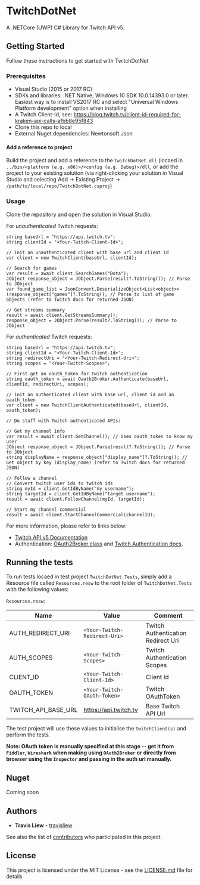 # TwitchDotNet
A .NETCore (UWP) C# Library for Twitch API v5.

## Getting Started

Follow these instructions to get started with TwitchDotNet

### Prerequisites

- Visual Studio (2015 or 2017 RC)
- SDKs and libraries: .NET Native, Windows 10 SDK 10.0.14393.0 or later. Easiest way is to install VS2017 RC and select "Universal Windows Platform development" option when installing
- A Twitch Client-Id, see: https://blog.twitch.tv/client-id-required-for-kraken-api-calls-afbb8e95f843
- Clone this repo to local
- External Nuget dependencies: Newtonsoft.Json

#### Add a reference to project

Build the project and add a reference to the `TwitchDotNet.dll` (locaed in `../bin/<platform (e.g. x86)>/<config (e.g. Debug)>/dll`, or add the project  to your existing solution (via right-clicking your solution in Visual Studio and selecting Add -> Existing Project -> `/path/to/local/repo/TwitchDotNet.csproj`)

### Usage

Clone the repository and open the solution in Visual Studio. 

For <i>unauthenticated</i> Twitch requests:

```
string baseUrl = "https://api.twitch.tv";
string clientId = "<Your-Twitch-Client-Id>";

// Init an unauthenticated client with base url and client id
var client = new TwitchClient(baseUrl, clientId);

// Search for games
var result = await client.SearchGames("Dota");
JObject response_object = JObject.Parse(result?.ToString()); // Parse to JObject
var found_game_list = JsonConvert.DeserializeObject<List<object>>(response_object["games"]?.ToString(); // Parse to list of game objects (refer to Twitch docs for returned JSON)

// Get streams summary
result = await client.GetStreamsSummary();
response_object = JObject.Parse(result?.ToString()); // Parse to JObject
```

For <i>authenticated</i> Twitch requests:

```
string baseUrl = "https://api.twitch.tv";
string clientId = "<Your-Twitch-Client-Id>";
string redirectUri = "<Your-Twitch-Redirect-Uri>";
string scopes = "<Your-Twitch-Scopes>";

// First get an oauth_token for Twitch authentication
string oauth_token = await Oauth2Broker.Authenticate(baseUrl, clientId, redirectUri, scopes);

// Init an authenticated client with base url, client id and an oauth_token
var client = new TwitchClientAuthenticated(baseUrl, clientId, oauth_token);

// Do stuff with Twitch authenticated APIs:

// Get my channel info
var result = await client.GetChannel(); // Uses oauth_token to know my user
JObject response_object = JObject.Parse(result?.ToString()); // Parse to JObject
string displayName = response_object["display_name"]?.ToString(); // Get object by key (display_name) (refer to Twitch docs for returned JSON)

// Follow a channel
// Convert twitch user ids to twitch ids
string myId = client.GetIdByName("my username");
string targetId = client.GetIdByName("target username");
result = await client.FollowChannel(myId, targetId);

// Start my channel commercial
result = await client.StartChannelCommercial(channelId);
```

For more information, please refer to links below:
- [Twitch API v5 Documentation](https://dev.twitch.tv/docs/)
- Authentication: [OAuth2Broker class](TwitchDotNet/Helpers/OAuth2Broker.cs) and [Twitch Authentication docs](https://dev.twitch.tv/docs/v5/guides/authentication/).

## Running the tests

To run tests locaed in test project `TwitchDotNet.Tests`, simply add a Resource file called `Resources.resw` to the root folder of `TwitchDotNet.Tests` with the following values:

`Resources.resw`:

Name | Value | Comment
--- | --- | ---
AUTH_REDIRECT_URI | `<Your-Twitch-Redirect-Uri>` | Twitch Authentication Redirect Uri
AUTH_SCOPES | `<Your-Twitch-Scopes>` | Twitch Authentication Scopes
CLIENT_ID | `<Your-Twitch-Client-Id>` | Client Id
OAUTH_TOKEN | `<Your-Twitch-OAuth-Token>` | Twitch OAuthToken
TWITCH_API_BASE_URL | https://api.twitch.tv | Base Twitch API Url

The test project will use these values to initialise the `TwitchClient(s)` and perform the tests.

<b>Note: OAuth token is manually specified at this stage -- get it from `Fiddler`, `Wireshark` when making using `OAuth2Broker` or directly from browser using the `Inspector` and passing in the auth url manually.</b>

## Nuget

Coming soon

## Authors

- **Travis Liew** - [travisliew](https://github.com/travisliew)

See also the list of [contributors](https://github.com/your/project/contributors) who participated in this project.

## License

This project is licensed under the MIT License - see the [LICENSE.md](LICENSE.md) file for details
